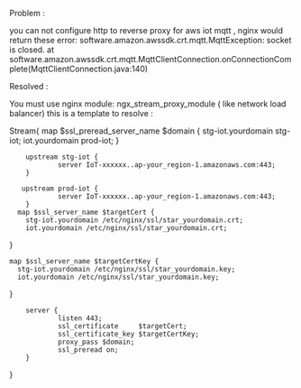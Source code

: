 Problem :

you can not configure http to reverse proxy for aws iot mqtt , nginx would return these error:
software.amazon.awssdk.crt.mqtt.MqttException: socket is closed.
at software.amazon.awssdk.crt.mqtt.MqttClientConnection.onConnectionComplete(MqttClientConnection.java:140)

Resolved :

You must use nginx module: ngx_stream_proxy_module ( like network load balancer) this is a template to resolve :

  Stream{
        map $ssl_preread_server_name $domain {
        stg-iot.yourdomain  stg-iot;
        iot.yourdomain prod-iot;
        }

        upstream stg-iot {
                server IoT-xxxxxx..ap-your_region-1.amazonaws.com:443;
        }

       upstream prod-iot {
                server IoT-xxxxxx..ap-your_region-1.amazonaws.com:443;
        }
      map $ssl_server_name $targetCert {
        stg-iot.yourdomain /etc/nginx/ssl/star_yourdomain.crt;
        iot.yourdomain /etc/nginx/ssl/star_yourdomain.crt;
  }

    map $ssl_server_name $targetCertKey {
      stg-iot.yourdomain /etc/nginx/ssl/star_yourdomain.key;
      iot.yourdomain /etc/nginx/ssl/star_yourdomain.key;
  }

        server {
                listen 443;
                ssl_certificate     $targetCert;
                ssl_certificate_key $targetCertKey;
                proxy_pass $domain;
                ssl_preread on;
        }
} 
